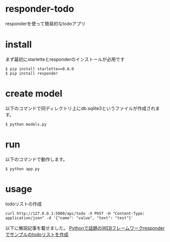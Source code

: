 # responder-todo
responderを使って簡易的なtodoアプリ

# install
まず最初にstarletteとresponderのインストールが必用です

```
$ pip install starlette==0.8.0
$ pip install responder
```

# create model
以下のコマンドで同ディレクトリ上にdb.sqlite3というファイルが作成されます。

```
$ python models.py
```

# run
以下のコマンドで動作します。

```
$ python app.py
```


# usage
todoリストの作成

```
curl http://127.0.0.1:5000/api/todo -X POST -H "Content-Type: application/json" -d '{"name": "value", "text": "test"}'
```


以下に解説記事を載せました。
[Pythonで話題のWEBフレームワークresponderでサンプルのtodoリストを作成](https://note.mu/shimakaze_soft/n/ne47bc123dc83)